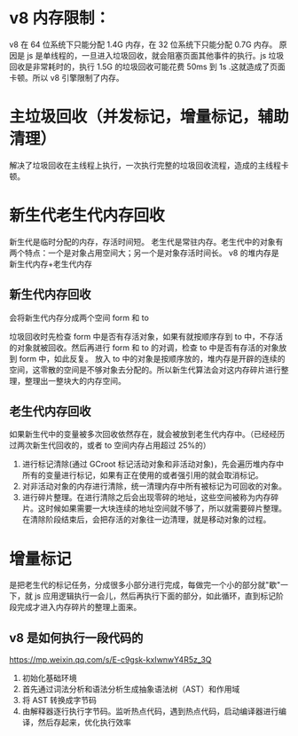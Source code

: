 # v8 内存限制：

v8 在 64 位系统下只能分配 1.4G 内存，在 32 位系统下只能分配 0.7G 内存。
原因是 js 是单线程的，一旦进入垃圾回收，就会阻塞页面其他事件的执行。js 垃圾回收是非常耗时的，执行 1.5G 的垃圾回收可能花费 50ms 到 1s .这就造成了页面卡顿。所以 v8 引擎限制了内存。

# 主垃圾回收（并发标记，增量标记，辅助清理）

解决了垃圾回收在主线程上执行，一次执行完整的垃圾回收流程，造成的主线程卡顿。

# 新生代老生代内存回收

新生代是临时分配的内存，存活时间短。
老生代是常驻内存。老生代中的对象有两个特点：一个是对象占用空间大；另一个是对象存活时间长。
v8 的堆内存是 新生代内存+老生代内存

## 新生代内存回收

会将新生代内存分成两个空间 form 和 to

垃圾回收时先检查 form 中是否有存活对象，如果有就按顺序存到 to 中，不存活的对象就被回收。然后再进行 form 和 to 的对调，检查 to 中是否有存活的对象放到 form 中，如此反复。
放入 to 中的对象是按顺序放的，堆内存是开辟的连续的空间，这零散的空间是不够对象去分配的。所以新生代算法会对这内存碎片进行整理，整理出一整块大的内存空间。

## 老生代内存回收

如果新生代中的变量被多次回收依然存在，就会被放到老生代内存中。（已经经历过两次新生代回收的，或者 to 空间内存占用超过 25%的）

1. 进行标记清除(通过 GCroot 标记活动对象和非活动对象)，先会遍历堆内存中所有的变量进行标记，如果有正在使用的或者强引用的就会取消标记。
2. 对非活动对象的内存进行清除，统一清理内存中所有被标记为可回收的对象。
3. 进行碎片整理。在进行清除之后会出现零碎的地址，这些空间被称为内存碎片。这时候如果需要一大块连续的地址空间就不够了，所以就需要碎片整理。在清除阶段结束后，会把存活的对象往一边清理，就是移动对象的过程。

# 增量标记

是把老生代的标记任务，分成很多小部分进行完成，每做完一个小的部分就"歇"一下，就 js 应用逻辑执行一会儿，然后再执行下面的部分，如此循环，直到标记阶段完成才进入内存碎片的整理上面来。

## v8 是如何执行一段代码的

https://mp.weixin.qq.com/s/E-c9gsk-kxIwnwY4R5z_3Q

1. 初始化基础环境
2. 首先通过词法分析和语法分析生成抽象语法树（AST）和作用域
3. 将 AST 转换成字节码
4. 由解释器逐行执行字节码。监听热点代码，遇到热点代码，启动编译器进行编译，然后存起来，优化执行效率
